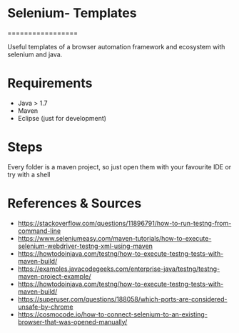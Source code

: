 # Selenium- Templates
=================

Useful templates of a browser automation framework and ecosystem with selenium and java. 

# Requirements

- Java > 1.7
- Maven
- Eclipse (just for development)

# Steps

Every folder is a maven project, so just open them with your favourite IDE or try with a shell

# References & Sources

- https://stackoverflow.com/questions/11896791/how-to-run-testng-from-command-line
- https://www.seleniumeasy.com/maven-tutorials/how-to-execute-selenium-webdriver-testng-xml-using-maven
- https://howtodoinjava.com/testng/how-to-execute-testng-tests-with-maven-build/
- https://examples.javacodegeeks.com/enterprise-java/testng/testng-maven-project-example/
- https://howtodoinjava.com/testng/how-to-execute-testng-tests-with-maven-build/
- https://superuser.com/questions/188058/which-ports-are-considered-unsafe-by-chrome
- https://cosmocode.io/how-to-connect-selenium-to-an-existing-browser-that-was-opened-manually/
